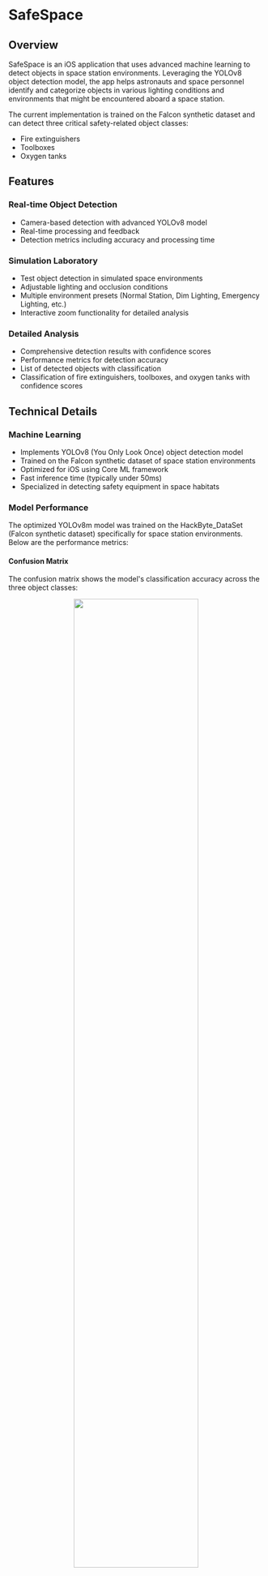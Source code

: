 # SafeSpace

## Overview
SafeSpace is an iOS application that uses advanced machine learning to detect objects in space station environments. Leveraging the YOLOv8 object detection model, the app helps astronauts and space personnel identify and categorize objects in various lighting conditions and environments that might be encountered aboard a space station.

The current implementation is trained on the Falcon synthetic dataset and can detect three critical safety-related object classes:
- Fire extinguishers
- Toolboxes
- Oxygen tanks

## Features

### Real-time Object Detection
- Camera-based detection with advanced YOLOv8 model
- Real-time processing and feedback
- Detection metrics including accuracy and processing time

### Simulation Laboratory
- Test object detection in simulated space environments
- Adjustable lighting and occlusion conditions
- Multiple environment presets (Normal Station, Dim Lighting, Emergency Lighting, etc.)
- Interactive zoom functionality for detailed analysis

### Detailed Analysis
- Comprehensive detection results with confidence scores
- Performance metrics for detection accuracy
- List of detected objects with classification
- Classification of fire extinguishers, toolboxes, and oxygen tanks with confidence scores

## Technical Details

### Machine Learning
- Implements YOLOv8 (You Only Look Once) object detection model
- Trained on the Falcon synthetic dataset of space station environments
- Optimized for iOS using Core ML framework
- Fast inference time (typically under 50ms)
- Specialized in detecting safety equipment in space habitats

### Model Performance
The optimized YOLOv8m model was trained on the HackByte_DataSet (Falcon synthetic dataset) specifically for space station environments. Below are the performance metrics:

#### Confusion Matrix
The confusion matrix shows the model's classification accuracy across the three object classes:

<div align="center">
  <img src="SafeSpace/Assets.xcassets/confusion_matrix.imageset/confusion_matrix.png" width="70%" />
</div>

#### Precision-Recall Curve
The PR curve demonstrates the balance between precision and recall across different confidence thresholds:

<div align="center">
  <img src="SafeSpace/Assets.xcassets/PR_curve.imageset/PR_curve.png" width="70%" />
</div>

#### Training Results
The results graph shows the model's performance metrics during training, including mAP (mean Average Precision), precision, and recall:

<div align="center">
  <img src="SafeSpace/Assets.xcassets/results.imageset/results.png" width="70%" />
</div>

Key performance indicators:
- mAP@50: 0.827(all classes)
- Precision: 0.734
- Recall: 0.820
- F1-Score: 0.860
- Inference Time: ~35ms on iPhone 13 and newer

### iOS Technologies Used
- SwiftUI for modern, responsive UI
- AVFoundation for camera handling
- Core ML for on-device machine learning
- Combine for reactive state management

## Requirements
- iOS 16.0 or later
- iPhone or iPad with camera
- Xcode 14+ (for development)

## Installation
1. Clone the repository
   ```
   git clone https://github.com/yourusername/SafeSpace.git
   ```
2. Open the project in Xcode
   ```
   cd SafeSpace
   open SafeSpace.xcodeproj
   ```
3. Install dependencies (if any)
4. Build and run on a physical device for full functionality

## Usage

### Detection Mode
1. Launch the app and navigate to the Detection tab
2. Grant camera permissions when prompted
3. Point the camera at objects to detect
4. Tap the capture button to analyze the current frame
5. Review detected objects and their confidence scores

### Simulation Lab
1. Navigate to the Simulation tab
2. Upload an image using the photo picker or use a previously captured image
3. Select an environment preset or adjust lighting/occlusion levels manually
4. Press "Start Simulation" to run the detection model
5. Pinch to zoom in/out on the results for detailed inspection
6. Double-tap to reset zoom level

## License
[Specify your license here]

## Acknowledgments
- YOLOv8 developed by Ultralytics
- HackByte_DataSet (Falcon synthetic dataset) for space station environments
- [Any other acknowledgments]

## Screenshots

<div align="center">
  <p float="left">
    <img src="SafeSpace/Assets.xcassets/screen1.imageset/screen1.png" width="45%" />
    <img src="SafeSpace/Assets.xcassets/screen2.imageset/screen2.png" width="45%" />
  </p>
  <p>Camera Detection Interface (left) and Simulation Lab (right)</p>

  <p float="left">
    <img src="SafeSpace/Assets.xcassets/screen3.imageset/screen3.png" width="45%" />
    <img src="SafeSpace/Assets.xcassets/screen4.imageset/screen4.png" width="45%" />
  </p>
  <p>Detection Results (left) and Object Detection Flow (right)</p>

  <p float="left">
    <img src="SafeSpace/Assets.xcassets/screen5.imageset/screen5.png" width="45%" />
    <img src="SafeSpace/Assets.xcassets/screen6.imageset/screen6.png" width="45%" />
  </p>
  <p>Simulation Workflow (left) and Additional View (right)</p>
</div> 
